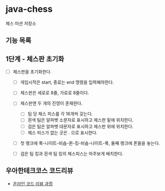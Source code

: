 # java-chess

체스 미션 저장소

## 기능 목록
## 1단계 - 체스판 초기화
- [ ]  체스판을 초기화한다.
    - [ ]  게임시작은 start, 종료는 end 명령을 입력해야한다.
    - [ ]  체스판은 세로로 8줄, 가로로 8줄이다.
    - [ ]  체스판엔 두 개의 진영이 존재한다.
        - [ ]  팀 당 체스 피스를 각 16개씩 갖는다.
        - [ ]  흰색 팀은 알파벳 소문자로 표시하고 체스판 밑에 위치한다.
        - [ ]  검은 팀은 알파벳 대문자로 표시하고 체스판 위에 위치한다.
        - [ ]  체스 피스가 없는 곳은 . 으로 표시한다.
    - [ ]  첫 랭크에 룩-나이트-비숍-퀸-킹-비숍-나이트-룩, 둘째 랭크에 폰들을 놓는다.
    - [ ]  검은 팀 킹과 흰색 팀 킹의 체스피스는 마주보게 배치한다.
    

## 우아한테크코스 코드리뷰

- [온라인 코드 리뷰 과정](https://github.com/woowacourse/woowacourse-docs/blob/master/maincourse/README.md)
